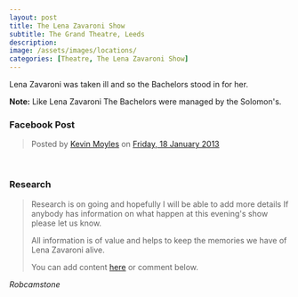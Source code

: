 ```yaml
---
layout: post
title: The Lena Zavaroni Show
subtitle: The Grand Theatre, Leeds
description:
image: /assets/images/locations/
categories: [Theatre, The Lena Zavaroni Show]
---
```


Lena Zavaroni was taken ill and so the Bachelors stood in for her.

**Note:** Like Lena Zavaroni The Bachelors were managed by the Solomon's.

### Facebook Post
<div id="fb-root"></div>
<script async defer crossorigin="anonymous" src="https://connect.facebook.net/en_GB/sdk.js#xfbml=1&version=v7.0" nonce="4k11A7lD"></script>

<div class="fb-post" data-href="https://www.facebook.com/photo/?fbid=4751383516114&amp;set=gm.465445873516065" data-show-text="true" data-width=""><blockquote cite="https://www.facebook.com/photo.php?fbid=4751383516114&amp;set=gm.465445873516065&amp;type=3" class="fb-xfbml-parse-ignore">Posted by <a href="#" role="button">Kevin Moyles</a> on&nbsp;<a href="https://www.facebook.com/photo.php?fbid=4751383516114&amp;set=gm.465445873516065&amp;type=3">Friday, 18 January 2013</a></blockquote></div>

<br />

### Research
> Research is on going and hopefully I will be able to add more details
> If anybody has information on what happen at this evening's show please let us know.
>
> All information is of value and helps to keep the memories we have of Lena Zavaroni alive.
>
> You can add content [here](https://github.com/FanzOfLenaZavaroni/fanzoflenazavaroni.github.io) or comment below.

<cite>Robcamstone</cite>

<style>
.post-title {color: #dcdcdc;}
h1[itemprop="name headline"]::after {color: #000000; white-space: pre; content: "\A The Bachelors Show";}
</style>

